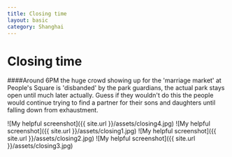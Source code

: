 ```yaml
---
title: Closing time
layout: basic
category: Shanghai
---
```



Closing time
============

####Around 6PM the huge crowd showing up for the 'marriage market' at People's Square is 'disbanded' by the park guardians, the actual park stays open until much later actually. Guess if they wouldn't do this the people would continue trying to find a partner for their sons and daughters until falling down from exhaustment.

![My helpful screenshot]({{ site.url }}/assets/closing4.jpg)
![My helpful screenshot]({{ site.url }}/assets/closing1.jpg)
![My helpful screenshot]({{ site.url }}/assets/closing2.jpg)
![My helpful screenshot]({{ site.url }}/assets/closing3.jpg)

